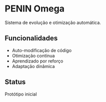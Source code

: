 # PENIN Omega

Sistema de evolução e otimização automática.

## Funcionalidades
- Auto-modificação de código
- Otimização contínua
- Aprendizado por reforço
- Adaptação dinâmica

## Status
Protótipo inicial
